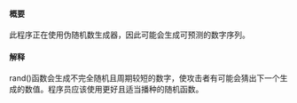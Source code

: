 #### 概要
此程序正在使用伪随机数生成器，因此可能会生成可预测的数字序列。

#### 解释
rand()函数会生成不完全随机且周期较短的数字，使攻击者有可能会猜出下一个生成的数值。程序员应该使用更好且适当播种的随机函数。